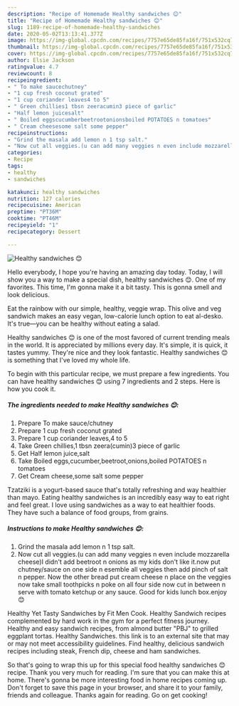 ```yaml
---
description: "Recipe of Homemade Healthy sandwiches 😊"
title: "Recipe of Homemade Healthy sandwiches 😊"
slug: 1189-recipe-of-homemade-healthy-sandwiches
date: 2020-05-02T13:13:41.377Z
image: https://img-global.cpcdn.com/recipes/7757e65de85fa16f/751x532cq70/healthy-sandwiches-😊-recipe-main-photo.jpg
thumbnail: https://img-global.cpcdn.com/recipes/7757e65de85fa16f/751x532cq70/healthy-sandwiches-😊-recipe-main-photo.jpg
cover: https://img-global.cpcdn.com/recipes/7757e65de85fa16f/751x532cq70/healthy-sandwiches-😊-recipe-main-photo.jpg
author: Elsie Jackson
ratingvalue: 4.7
reviewcount: 8
recipeingredient:
- " To make saucechutney"
- "1 cup fresh coconut grated"
- "1 cup coriander leaves4 to 5"
- " Green chillies1 tbsn zeeracumin3 piece of garlic"
- "Half lemon juicesalt"
- " Boiled eggscucumberbeetrootonionsboiled POTATOES n tomatoes"
- " Cream cheesesome salt some pepper"
recipeinstructions:
- "Grind the masala add lemon n 1 tsp salt."
- "Now cut all veggies.(u can add many veggies n even include mozzarella cheese)I didn&#39;t add beetroot n onions as my kids don&#39;t like it.now put chutney/sauce on one side n esemble all veggies then add pinch of salt n pepper. Now the other bread put cream cheese n place on the veggies now take small toothpicks n poke on all four side now cut in between n serve with tomato ketchup or any sauce. Good for kids lunch box.enjoy😊"
categories:
- Recipe
tags:
- healthy
- sandwiches

katakunci: healthy sandwiches 
nutrition: 127 calories
recipecuisine: American
preptime: "PT36M"
cooktime: "PT46M"
recipeyield: "1"
recipecategory: Dessert

---
```



![Healthy sandwiches 😊](https://img-global.cpcdn.com/recipes/7757e65de85fa16f/751x532cq70/healthy-sandwiches-😊-recipe-main-photo.jpg)

Hello everybody, I hope you're having an amazing day today. Today, I will show you a way to make a special dish, healthy sandwiches 😊. One of my favorites. This time, I'm gonna make it a bit tasty. This is gonna smell and look delicious.

Eat the rainbow with our simple, healthy, veggie wrap. This olive and veg sandwich makes an easy vegan, low-calorie lunch option to eat al-desko. It&#39;s true—you can be healthy without eating a salad.

Healthy sandwiches 😊 is one of the most favored of current trending meals in the world. It is appreciated by millions every day. It's simple, it is quick, it tastes yummy. They're nice and they look fantastic. Healthy sandwiches 😊 is something that I've loved my whole life.


To begin with this particular recipe, we must prepare a few ingredients. You can have healthy sandwiches 😊 using 7 ingredients and 2 steps. Here is how you cook it.

<!--inarticleads1-->

##### The ingredients needed to make Healthy sandwiches 😊:

1. Prepare  To make sauce/chutney
1. Prepare 1 cup fresh coconut grated
1. Prepare 1 cup coriander leaves,4 to 5
1. Take  Green chillies,1 tbsn zeera(cumin)3 piece of garlic
1. Get Half lemon juice,salt
1. Take  Boiled eggs,cucumber,beetroot,onions,boiled POTATOES n tomatoes
1. Get  Cream cheese,some salt some pepper


Tzatziki is a yogurt-based sauce that&#39;s totally refreshing and way healthier than mayo. Eating healthy sandwiches is an incredibly easy way to eat right and feel great. I love using sandwiches as a way to eat healthier foods. They have such a balance of food groups, from grains. 

<!--inarticleads2-->

##### Instructions to make Healthy sandwiches 😊:

1. Grind the masala add lemon n 1 tsp salt.
1. Now cut all veggies.(u can add many veggies n even include mozzarella cheese)I didn&#39;t add beetroot n onions as my kids don&#39;t like it.now put chutney/sauce on one side n esemble all veggies then add pinch of salt n pepper. Now the other bread put cream cheese n place on the veggies now take small toothpicks n poke on all four side now cut in between n serve with tomato ketchup or any sauce. Good for kids lunch box.enjoy😊


Healthy Yet Tasty Sandwiches by Fit Men Cook. Healthy Sandwich recipes complemented by hard work in the gym for a perfect fitness journey. Healthy and easy sandwich recipes, from almond butter &#34;PBJ&#34; to grilled eggplant tortas. Healthy Sandwiches. this link is to an external site that may or may not meet accessibility guidelines. Find healthy, delicious sandwich recipes including steak, French dip, cheese and ham sandwiches. 

So that's going to wrap this up for this special food healthy sandwiches 😊 recipe. Thank you very much for reading. I'm sure that you can make this at home. There's gonna be more interesting food in home recipes coming up. Don't forget to save this page in your browser, and share it to your family, friends and colleague. Thanks again for reading. Go on get cooking!
